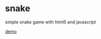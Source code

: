# snake
simple snake game with html5 and javascript

[demo](http://mendeleev.github.io/snake/application)
